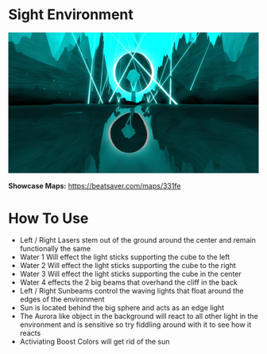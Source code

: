 # Sight Environment
![Sight Environment](Sight.png)

**Showcase Maps:**
https://beatsaver.com/maps/331fe

# How To Use

- Left / Right Lasers stem out of the ground around the center and remain functionally the same
- Water 1 Will effect the light sticks supporting the cube to the left
- Water 2 Will effect the light sticks supporting the cube to the right
- Water 3 Will effect the light sticks supporting the cube in the center
- Water 4 effects the 2 big beams that overhand the cliff in the back
- Left / Right Sunbeams control the waving lights that float around the edges of the environment
- Sun is located behind the big sphere and acts as an edge light
- The Aurora like object in the background will react to all other light in the environment and is sensitive so try fiddling around with it to see how it reacts
- Activiating Boost Colors will get rid of the sun